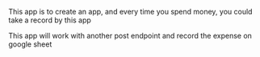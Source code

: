 This app is to create an app, and every time you spend money, you could take a record by this app

This app will work with another post endpoint and record the expense on google sheet